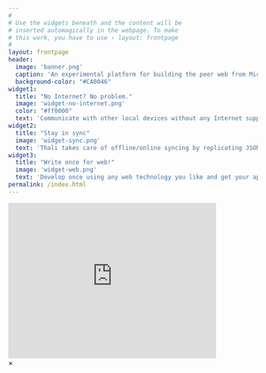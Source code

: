 ```yaml
---
#
# Use the widgets beneath and the content will be
# inserted automagically in the webpage. To make
# this work, you have to use › layout: frontpage
#
layout: frontpage
header:
  image: 'banner.png'
  caption: 'An experimental platform for building the peer web from Microsoft'
  background-color: "#CA0046"
widget1:
  title: "No Internet? No problem."
  image: 'widget-no-internet.png'
  color: "#ff0000"
  text: 'Communicate with other local devices without any Internet support using BLE, Bluetooth and Wi-Fi Direct.'
widget2:
  title: "Stay in sync"
  image: 'widget-sync.png'
  text: 'Thali takes care of offline/online syncing by replicating JSON data and binary attachments.'
widget3:
  title: "Write once for web!"
  image: 'widget-web.png'
  text: 'Develop once using any web technology you like and get your app built for iOS and Android.'
permalink: /index.html
---
```


<div id="videoModal" class="reveal-modal large" data-reveal="">
  <div class="flex-video widescreen vimeo" style="display: block;">
    <iframe width="420" height="315" src="https://www.youtube.com/embed/BgPJuk3_UWQ" frameborder="0" allowfullscreen></iframe>
  </div>
  <a class="close-reveal-modal">&#215;</a>
</div>
